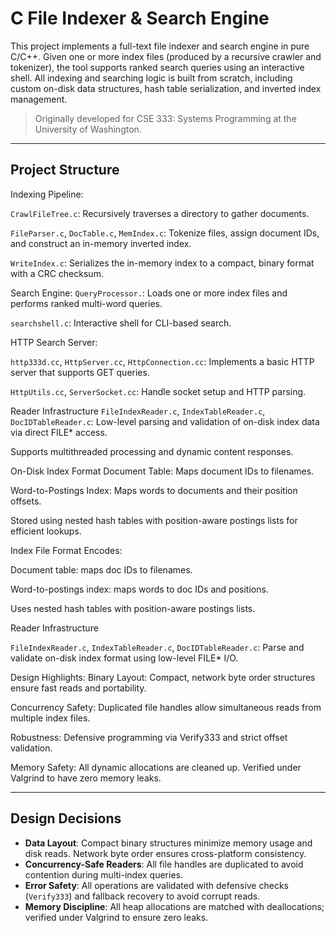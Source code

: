 # C File Indexer & Search Engine

This project implements a full-text file indexer and search engine in pure C/C++. 
Given one or more index files (produced by a recursive crawler and tokenizer), 
the tool supports ranked search queries using an interactive shell. All indexing and searching logic is built 
from scratch, including custom on-disk data structures, hash table serialization, and inverted index management.

> Originally developed for CSE 333: Systems Programming at the University of Washington.

---

## Project Structure
 
Indexing Pipeline:

`CrawlFileTree.c`: Recursively traverses a directory to gather documents.

`FileParser.c`, `DocTable.c`, `MemIndex.c`: Tokenize files, assign document IDs, and construct an in-memory inverted index.

`WriteIndex.c`: Serializes the in-memory index to a compact, binary format with a CRC checksum.

Search Engine:
`QueryProcessor.`: Loads one or more index files and performs ranked multi-word queries.

`searchshell.c`: Interactive shell for CLI-based search.

HTTP Search Server:

`http333d.cc`, `HttpServer.cc`, `HttpConnection.cc`: Implements a basic HTTP server that supports GET queries.

`HttpUtils.cc`, `ServerSocket.cc`: Handle socket setup and HTTP parsing.

Reader Infrastructure
`FileIndexReader.c`, `IndexTableReader.c`, `DocIDTableReader.c`: Low-level parsing and validation of on-disk index data via direct FILE* access.

Supports multithreaded processing and dynamic content responses.

On-Disk Index Format
Document Table: Maps document IDs to filenames.

Word-to-Postings Index: Maps words to documents and their position offsets.

Stored using nested hash tables with position-aware postings lists for efficient lookups.

Index File Format
Encodes:

Document table: maps doc IDs to filenames.

Word-to-postings index: maps words to doc IDs and positions.

Uses nested hash tables with position-aware postings lists.

Reader Infrastructure

`FileIndexReader.c`, `IndexTableReader.c`, `DocIDTableReader.c`: Parse and validate on-disk index format using low-level FILE* I/O.

Design Highlights:
Binary Layout: Compact, network byte order structures ensure fast reads and portability.

Concurrency Safety: Duplicated file handles allow simultaneous reads from multiple index files.

Robustness: Defensive programming via Verify333 and strict offset validation.

Memory Safety: All dynamic allocations are cleaned up. Verified under Valgrind to have zero memory leaks.

---

## Design Decisions

- **Data Layout**: Compact binary structures minimize memory usage and disk reads. Network byte order ensures cross-platform consistency.
- **Concurrency-Safe Readers**: All file handles are duplicated to avoid contention during multi-index queries.
- **Error Safety**: All operations are validated with defensive checks (`Verify333`) and fallback recovery to avoid corrupt reads.
- **Memory Discipline**: All heap allocations are matched with deallocations; verified under Valgrind to ensure zero leaks.
